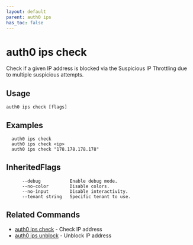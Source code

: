 ```yaml
---
layout: default
parent: auth0 ips
has_toc: false
---
```

# auth0 ips check

Check if a given IP address is blocked via the Suspicious IP Throttling due to multiple suspicious attempts.

## Usage
```
auth0 ips check [flags]
```

## Examples

```
  auth0 ips check
  auth0 ips check <ip>
  auth0 ips check "178.178.178.178"
```




## InheritedFlags

```
      --debug           Enable debug mode.
      --no-color        Disable colors.
      --no-input        Disable interactivity.
      --tenant string   Specific tenant to use.
```


## Related Commands

- [auth0 ips check](auth0_ips_check.md) - Check IP address
- [auth0 ips unblock](auth0_ips_unblock.md) - Unblock IP address


